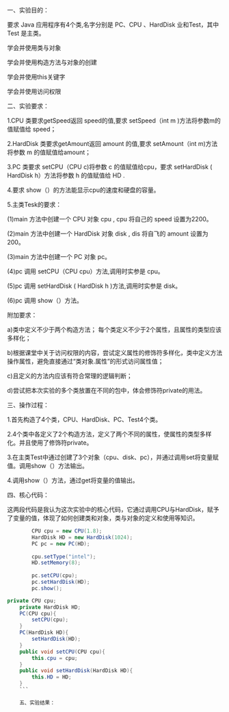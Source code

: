 一、实验目的：

要求 Java 应用程序有4个类,名字分别是 PC、CPU 、HardDisk 业和Test，其中 Test 是主类。

学会并使用类与对象

学会并使用构造方法与对象的创建

学会并使用this关键字

学会并使用访问权限

二、实验要求：

1.CPU 类要求getSpeed返回 speed的值,要求 setSpeed（int m )方法将参数m的值赋值给 speed；

2.HardDisk 类要求getAmount返回 amount 的值,要求 setAmount（int m)方法将参数 m 的值赋值给amount；

3.PC 类要求 setCPU（CPU c)将参数 c 的值赋值给cpu，要求 setHardDisk ( HardDisk h）方法将参数 h 的值赋值给 HD .

4.要求 show（）的方法能显示cpu的速度和硬盘的容量。

5.主类Tesk的要求：

(1)main 方法中创建一个 CPU 对象 cpu , cpu 将自己的 speed 设置为2200。

(2)main 方法中创建一个 HardDisk 对象 disk , dis 将自飞的 amount 设置为200。

(3)main 方法中创建一个 PC 对象 pc。

(4)pc 调用 setCPU（CPU cpu）方法,调用时实参是 cpu。

(5)pc 调用 setHardDisk ( HardDisk h )方法,调用时实参是 disk。

(6)pc 调用 show（）方法。

附加要求：

a)类中定义不少于两个构造方法； 每个类定义不少于2个属性，且属性的类型应该多样化；

b)根据课堂中关于访问权限的内容，尝试定义属性的修饰符多样化，类中定义方法操作属性，避免直接通过“类对象.属性”的形式访问属性值；

c)且定义的方法内应该有符合常理的逻辑判断；

d)尝试把本次实验的多个类放置在不同的包中，体会修饰符private的用法。

三、操作过程：

1.首先构造了4个类，CPU、HardDisk、PC、Test4个类。

2.4个类中各定义了2个构造方法，定义了两个不同的属性，使属性的类型多样化。并且使用了修饰符private。

3.在主类Test中通过创建了3个对象（cpu、disk、pc），并通过调用set将变量赋值。调用show（）方法输出。

4.调用show（）方法，通过get将变量的值输出。

四、核心代码：

这两段代码是我认为这次实验中的核心代码，它通过调用CPU与HardDisk，赋予了变量的值，体现了如何创建类和对象，类与对象的定义和使用等知识。
```java
        CPU cpu = new CPU(1.8);
        HardDisk HD = new HardDisk(1024);
        PC pc = new PC(HD);
        
        cpu.setType("intel");
        HD.setMemory(8);
        
        pc.setCPU(cpu);
        pc.setHardDisk(HD);
        pc.show();

```
```java
private CPU cpu;
    private HardDisk HD;
    PC(CPU cpu){
        setCPU(cpu);
    }
    PC(HardDisk HD){
        setHardDisk(HD);
    }
    public void setCPU(CPU cpu){
        this.cpu = cpu;
    }
    public void setHardDisk(HardDisk HD){
        this.HD = HD;
    }
    ```
    
    五、实验结果：
    
    
    
